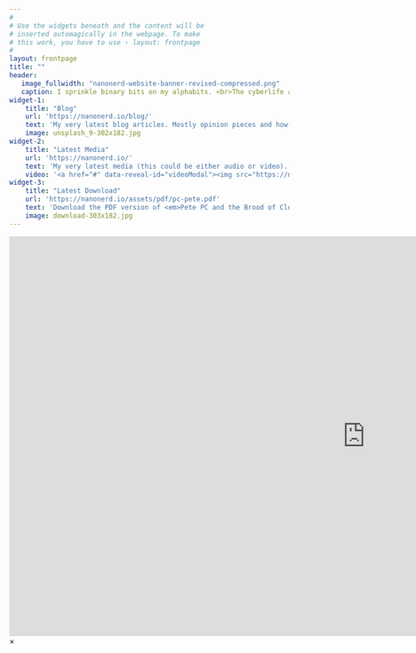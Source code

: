 ```yaml
---
#
# Use the widgets beneath and the content will be
# inserted automagically in the webpage. To make
# this work, you have to use › layout: frontpage
#
layout: frontpage
title: ""
header:
   image_fullwidth: "nanonerd-website-banner-revised-compressed.png"
   caption: I sprinkle binary bits on my alphabits. <br>The cyberlife and times of Kayhan B, digital librarian extraordinaire, podcaster and all around nice guy.
widget-1:
    title: "Blog"
    url: 'https://nanonerd.io/blog/'
    text: 'My very latest blog articles. Mostly opinion pieces and how-tos.'
    image: unsplash_9-302x182.jpg
widget-2:
    title: "Latest Media"
    url: 'https://nanonerd.io/'
    text: 'My very latest media (this could be either audio or video). Expect some cat videos!!'
    video: '<a href="#" data-reveal-id="videoModal"><img src="https://nanonerd.io/images/start-video-feeling-responsive-302x182.jpg" width="302" height="182" alt=""></a>'
widget-3:
    title: "Latest Download"
    url: 'https://nanonerd.io/assets/pdf/pc-pete.pdf'
    text: 'Download the PDF version of <em>Pete PC and the Brood of Clones</em>, my latest screenplay for a 15-minute animated short film.'
    image: download-303x182.jpg
---
```



<div id="videoModal" class="reveal-modal large" data-reveal="">
  <div class="flex-video widescreen vimeo" style="display: block;">
    <iframe width="1280" height="720" src="https://www.youtube.com/embed/YIlKHXUj0Wk" frameborder="0" allowfullscreen></iframe>
  </div>
  <a class="close-reveal-modal">&#215;</a>
</div>
